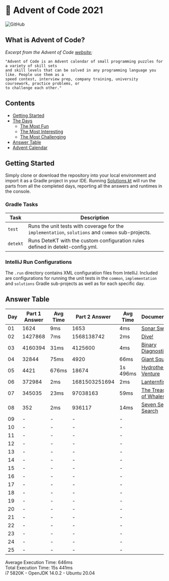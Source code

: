 # :christmas_tree: Advent of Code 2021

![GitHub](https://img.shields.io/badge/stars-02%2F50-yellow)

## What is Advent of Code?

_Excerpt from the Advent of Code [website](https://adventofcode.com/2020/about);_

    "Advent of Code is an Advent calendar of small programming puzzles for a variety of skill sets
    and skill levels that can be solved in any programming language you like. People use them as a
    speed contest, interview prep, company training, university coursework, practice problems, or
    to challenge each other."

## Contents
* [Getting Started](#getting-started)
* [The Days](#the-days)
    * [The Most Fun](#the-most-fun)
    * [The Most Interesting](#the-most-interesting)
    * [The Most Challenging](#the-most-challenging)
* [Answer Table](#answer-table)
* [Advent Calendar](#advent-calendar)

## Getting Started
Simply clone or download the repository into your local environment and import it as a Gradle project in your IDE.
Running [Solutions.kt](https://git.io/JII6v) will run the parts from all the completed days, reporting all the
answers and runtimes in the console.

### Gradle Tasks
| Task      | Description                                                                                        |
|-----------|----------------------------------------------------------------------------------------------------|
| `test`    | Runs the unit tests with coverage for the `implementation`, `solutions` and `common` sub-projects. |
| `detekt`  | Runs DeteKT with the custom configuration rules defined in detekt-config.yml.                      |

### IntelliJ Run Configurations
The `.run` directory contains XML configuration files from IntelliJ. Included are configurations for running the unit
tests in the `common`, `implementation` and `solutions` Gradle sub-projects as well as for each specific day.

## Answer Table

| Day | Part 1 Answer | Avg Time | Part 2 Answer | Avg Time | Documentation                           |
|-----|---------------|----------|---------------|----------|-----------------------------------------|
| 01  | 1624          | 9ms      | 1653          | 4ms      | [Sonar Sweep](docs/DAY1.MD)             |
| 02  | 1427868       | 7ms      | 1568138742    | 2ms      | [Dive!](docs/DAY2.MD)                   |
| 03  | 4160394       | 31ms     | 4125600       | 4ms      | [Binary Diagnostic](docs/DAY3.MD)       |
| 04  | 32844         | 75ms     | 4920          | 66ms     | [Giant Squid](docs/DAY4.MD)             |
| 05  | 4421          | 676ms    | 18674         | 1s 496ms | [Hydrothermal Venture](docs/DAY5.MD)    |
| 06  | 372984        | 2ms      | 1681503251694 | 2ms      | [Lanternfish](docs/DAY6.MD)             |
| 07  | 345035        | 23ms     | 97038163      | 59ms     | [The Treachery of Whales](docs/DAY7.MD) |
| 08  | 352           | 2ms      | 936117        | 14ms     | [Seven Segment Search](docs/DAY8.MD)    |
| 09  | -             | -        | -             | -        | [](docs/DAY9.MD)                        |
| 10  | -             | -        | -             | -        | [](docs/DAY10.MD)                       |
| 11  | -             | -        | -             | -        | [](docs/DAY11.MD)                       |
| 12  | -             | -        | -             | -        | [](docs/DAY12.MD)                       |
| 13  | -             | -        | -             | -        | [](docs/DAY13.MD)                       |
| 14  | -             | -        | -             | -        | [](docs/DAY14.MD)                       |
| 15  | -             | -        | -             | -        | [](docs/DAY15.MD)                       |
| 16  | -             | -        | -             | -        | [](docs/DAY16.MD)                       |
| 17  | -             | -        | -             | -        | [](docs/DAY17.MD)                       |
| 18  | -             | -        | -             | -        | [](docs/DAY18.MD)                       |
| 19  | -             | -        | -             | -        | [](docs/DAY19.MD)                       |
| 20  | -             | -        | -             | -        | [](docs/DAY20.MD)                       |
| 21  | -             | -        | -             | -        | [](docs/DAY21.MD)                       |
| 22  | -             | -        | -             | -        | [](docs/DAY22.MD)                       |
| 23  | -             | -        | -             | -        | [](docs/DAY23.MD)                       |
| 24  | -             | -        | -             | -        | [](docs/DAY24.MD)                       |
| 25  | -             | -        | -             | -        | [](docs/DAY25.MD)                       |

Average Execution Time: 646ms \
Total Execution Time: 15s 441ms \
i7 5820K - OpenJDK 14.0.2 - Ubuntu 20.04
